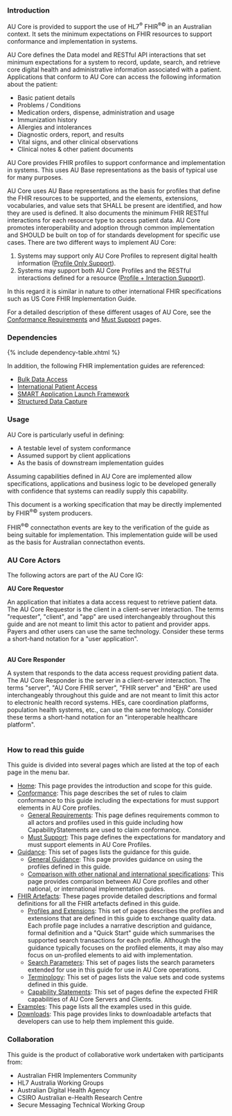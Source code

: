 

### Introduction
AU Core is provided to support the use of HL7<sup>&reg;</sup> FHIR<sup>&reg;&copy;</sup> in an Australian context. It sets the minimum expectations on FHIR resources to support conformance and implementation in systems.

AU Core defines the Data model and RESTful API interactions that set minimum expectations for a system to record, update, search, and retrieve core digital health and administrative information associated with a patient. Applications that conform to AU Core can access the following information about the patient:
- Basic patient details
- Problems / Conditions
- Medication orders, dispense, administration and usage
- Immunization history
- Allergies and intolerances
- Diagnostic orders, report, and results
- Vital signs, and other clinical observations
- Clinical notes & other patient documents

AU Core provides FHIR profiles to support conformance and implementation in systems. This uses AU Base representations as the basis of typical use for many purposes. 

AU Core uses AU Base representations as the basis for profiles that define the FHIR resources to be supported, and the elements, extensions, vocabularies, and value sets that SHALL be present are identified, and how they are used is defined. It also documents the minimum FHIR RESTful interactions for each resource type to access patient data. AU Core promotes interoperability and adoption through common implementation and SHOULD be built on top of for standards development for specific use cases. There are two different ways to implement AU Core:
1.	Systems may support only AU Core Profiles to represent digital health information ([Profile Only Support](general-requirements.html#profile-only-support)).
1.	Systems may support both AU Core Profiles and the RESTful interactions defined for a resource ([Profile + Interaction Support](general-requirements.html#profile--interaction-support)).

In this regard it is similar in nature to other international FHIR specifications such as US Core FHIR Implementation Guide.

For a detailed description of these different usages of AU Core, see the [Conformance Requirements](general-requirements.html) and [Must Support](must-support.html) pages.

### Dependencies

{% include dependency-table.xhtml %}

In addition, the following FHIR implementation guides are referenced:
- [Bulk Data Access](https://hl7.org/fhir/uv/bulkdata)
- [International Patient Access](https://hl7.org/fhir/uv/ipa)
- [SMART Application Launch Framework](http://www.hl7.org/fhir/smart-app-launch)
- [Structured Data Capture](https://hl7.org/fhir/uv/sdc)

### Usage

AU Core is particularly useful in defining:

- A testable level of system conformance
- Assumed support by client applications
- As the basis of downstream implementation guides

Assuming capabilities defined in AU Core are implemented allow specifications, applications and business logic to be developed generally with confidence that systems can readily supply this capability.

This document is a working specification that may be directly implemented by FHIR<sup>&reg;&copy;</sup> system producers.

FHIR<sup>&reg;&copy;</sup> connectathon events are key to the verification of the guide as being suitable for 
implementation. This implementation guide will be used as the basis for Australian connectathon events.

### AU Core Actors

The following actors are part of the AU Core IG:

**AU Core Requestor**

An application that initiates a data access request to retrieve patient data. The AU Core Requestor is the client in a client-server interaction. The terms "requester", "client", and "app" are used interchangeably throughout this guide and are not meant to limit this actor to patient and provider apps. Payers and other users can use the same technology. Consider these terms a short-hand notation for a "user application".
<br/><br/>

**AU Core Responder**

A system that responds to the data access request providing patient data. The AU Core Responder is the server in a client-server interaction. The terms "server", "AU Core FHIR server", "FHIR server" and "EHR" are used interchangeably throughout this guide and are not meant to limit this actor to electronic health record systems. HIEs, care coordination platforms, population health systems, etc., can use the same technology. Consider these terms a short-hand notation for an "interoperable healthcare platform".
<br/><br/>


### How to read this guide

This guide is divided into several pages which are listed at the top of each page in the menu bar.

- [Home](index.html): This page provides the introduction and scope for this guide.
- [Conformance](conformance.html): This page describes the set of rules to claim conformance to this guide including the expectations for must support elements in AU Core profiles.
  - [General Requirements](general-requirements.html): This page defines requirements common to all actors and profiles used in this guide including how CapabilityStatements are used to claim conformance.
  - [Must Support](must-support.html): This page defines the expectations for mandatory and must support elements in AU Core Profiles.
- [Guidance](guidance.html): This set of pages lists the guidance for this guide.
  - [General Guidance](general-guidance.html):  This page provides guidance on using the profiles defined in this guide.
  - [Comparison with other national and international specifications](comparison.html): This page provides comparison between AU Core profiles and other national, or international implementation guides.
- [FHIR Artefacts](artifacts.html): These pages provide detailed descriptions and formal definitions for all the FHIR artefacts defined in this guide.
  - [Profiles and Extensions](profiles-and-extensions.html): This set of pages describes the profiles and extensions that are defined in this guide to exchange quality data. Each profile page includes a narrative description and guidance, formal definition and a "Quick Start" guide which summarises the supported search transactions for each profile. Although the guidance typically focuses on the profiled elements, it may also may focus on un-profiled elements to aid with implementation.
  - [Search Parameters](search-parameters.html): This set of pages lists the search parameters extended for use in this guide for use in AU Core operations.
  - [Terminology](terminology.html): This set of pages lists the value sets and code systems defined in this guide.
  - [Capability Statements](capability-statements.html): This set of pages define the expected FHIR capabilities of AU Core Servers and Clients.
- [Examples](examples.html): This page lists all the examples used in this guide.
- [Downloads](downloads.html): This page provides links to downloadable artefacts that developers can use to help them implement this guide.


### Collaboration
This guide is the product of collaborative work undertaken with participants from:

* Australian FHIR Implementers Community
* HL7 Australia Working Groups
* Australian Digital Health Agency
* CSIRO Australian e-Health Research Centre 
* Secure Messaging Technical Working Group










